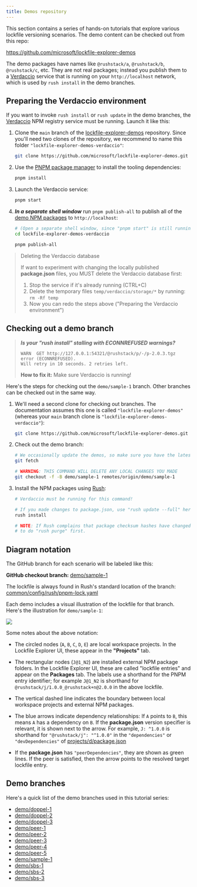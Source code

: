 ```yaml
---
title: Demos repository
---
```


This section contains a series of hands-on tutorials that explore various lockfile versioning scenarios.
The demo content can be checked out from this repo:

https://github.com/microsoft/lockfile-explorer-demos

The demo packages have names like `@rushstack/a`, `@rushstack/b`, `@rushstack/c`, etc.
They are not real packages; instead you publish them to a [Verdaccio](https://verdaccio.org/) service
that is running on your `http://localhost` network, which is used by `rush install` in the demo branches.

## Preparing the Verdaccio environment

If you want to invoke `rush install` or `rush update` in the demo branches, the [Verdaccio](https://verdaccio.org/)
NPM registry service must be running. Launch it like this:

1. Clone the `main` branch of the [lockfile-explorer-demos](https://github.com/microsoft/lockfile-explorer-demos)
   repository. Since you'll need two clones of the repository, we recommend to name this folder
   `"lockfile-explorer-demos-verdaccio"`:
   ```bash
   git clone https://github.com/microsoft/lockfile-explorer-demos.git lockfile-explorer-demos-verdaccio
   ```
2. Use the [PNPM package manager](https://pnpm.io/) to install the tooling dependencies:
   ```bash
   pnpm install
   ```
3. Launch the Verdaccio service:
   ```bash
   pnpm start
   ```
4. **_In a separate shell window_** run `pnpm publish-all` to publish all of the
   [demo NPM packages](https://github.com/microsoft/lockfile-explorer-demos/tree/main/demo-packages)
   to `http://localhost`:

   ```bash
   # (Open a separate shell window, since "pnpm start" is still running from step 3)
   cd lockfile-explorer-demos-verdaccio

   pnpm publish-all
   ```

> Deleting the Verdaccio database
>
> If want to experiment with changing the locally published **package.json** files, you MUST delete the Verdaccio
> database first:
>
> 1. Stop the service if it's already running (CTRL+C)
> 2. Delete the temporary files `temp/verdaccio/storage/*` by running: `rm -Rf temp`
> 3. Now you can redo the steps above ("Preparing the Verdaccio environment")

## Checking out a demo branch

> **_Is your "rush install" stalling with ECONNREFUSED warnings?_**
>
> ```
> WARN  GET http://127.0.0.1:54321/@rushstack/p/-/p-2.0.3.tgz error (ECONNREFUSED).
> Will retry in 10 seconds. 2 retries left.
> ```
>
> **How to fix it:** Make sure Verdaccio is running!

Here's the steps for checking out the `demo/sample-1` branch. Other branches can be checked out
in the same way.

1. We'll need a second clone for checking out branches. The documentation assumes this one is
   called `"lockfile-explorer-demos"` (whereas your `main` branch clone is `"lockfile-explorer-demos-verdaccio"`):

   ```bash
   git clone https://github.com/microsoft/lockfile-explorer-demos.git lockfile-explorer-demos
   ```

2. Check out the demo branch:

   ```bash
   # We occasionally update the demos, so make sure you have the latest branch
   git fetch

   # WARNING: THIS COMMAND WILL DELETE ANY LOCAL CHANGES YOU MADE
   git checkout -f -B demo/sample-1 remotes/origin/demo/sample-1
   ```

3. Install the NPM packages using [Rush](@rushjs/):

   ```bash
   # Verdaccio must be running for this command!

   # If you made changes to package.json, use "rush update --full" here instead
   rush install

   # NOTE: If Rush complains that package checksum hashes have changed, you may need
   # to do "rush purge" first.
   ```

## Diagram notation

The GitHub branch for each scenario will be labeled like this:

**GitHub checkout branch:** [demo/sample-1](https://github.com/microsoft/lockfile-explorer-demos/tree/demo/sample-1)

The lockfile is always found in Rush's standard location of the branch:
[common/config/rush/pnpm-lock.yaml](https://github.com/microsoft/lockfile-explorer-demos/blob/demo/sample-1/common/config/rush/pnpm-lock.yaml)

Each demo includes a visual illustration of the lockfile for that branch. Here's the illustration for `demo/sample-1`:

<a className='no-external-link-icon'
href="https://raw.githubusercontent.com/microsoft/lockfile-explorer-demos/demo/sample-1/common/images/lfx-demo-sample-1.svg"><img
src="https://raw.githubusercontent.com/microsoft/lockfile-explorer-demos/demo/sample-1/common/images/lfx-demo-sample-1.svg"
/></a><br/>

Some notes about the above notation:

- The circled nodes (`A`, `B`, `C`, `D`, `E`) are local workspace projects.
  In the Lockfile Explorer UI, these appear in the **"Projects"** tab.

- The rectangular nodes (`J@1_N2`) are installed external NPM package folders.
  In the Lockfile Explorer UI, these are called "lockfile entries" and appear on the **Packages** tab.
  The labels use a shorthand for the PNPM entry identifier; for example `J@1_N2` is shorthand
  for `@rushstack/j/1.0.0_@rushstack+n@2.0.0` in the above lockfile.

- The vertical dashed line indicates the boundary between local workspace projects and external NPM packages.

- The blue arrows indicate dependency relationships: If `A` points to `B`, this means `A` has a dependency on `B`.
  If the **package.json** version specifier is relevant, it is shown next to the arrow.
  For example, `J: ^1.0.0` is shorthand for `"@rushstack/j": "^1.0.0"` in the `"dependencies"` or `"devDependencies"`
  of [projects/d/package.json](https://github.com/microsoft/lockfile-explorer-demos/blob/demo/sample-1/projects/d/package.json)

- If the **package.json** has `"peerDependencies"`, they are shown as green lines.
  If the peer is satisfied, then the arrow points to the resolved target lockfile entry.

## Demo branches

Here's a quick list of the demo branches used in this tutorial series:

- [demo/doppel-1](https://github.com/microsoft/lockfile-explorer-demos/tree/demo/doppel-1)
- [demo/doppel-2](https://github.com/microsoft/lockfile-explorer-demos/tree/demo/doppel-2)
- [demo/doppel-3](https://github.com/microsoft/lockfile-explorer-demos/tree/demo/doppel-3)
- [demo/peer-1](https://github.com/microsoft/lockfile-explorer-demos/tree/demo/peer-1)
- [demo/peer-2](https://github.com/microsoft/lockfile-explorer-demos/tree/demo/peer-2)
- [demo/peer-3](https://github.com/microsoft/lockfile-explorer-demos/tree/demo/peer-3)
- [demo/peer-4](https://github.com/microsoft/lockfile-explorer-demos/tree/demo/peer-4)
- [demo/peer-5](https://github.com/microsoft/lockfile-explorer-demos/tree/demo/peer-5)
- [demo/sample-1](https://github.com/microsoft/lockfile-explorer-demos/tree/demo/sample-1)
- [demo/sbs-1](https://github.com/microsoft/lockfile-explorer-demos/tree/demo/sbs-1)
- [demo/sbs-2](https://github.com/microsoft/lockfile-explorer-demos/tree/demo/sbs-2)
- [demo/sbs-3](https://github.com/microsoft/lockfile-explorer-demos/tree/demo/sbs-3)
